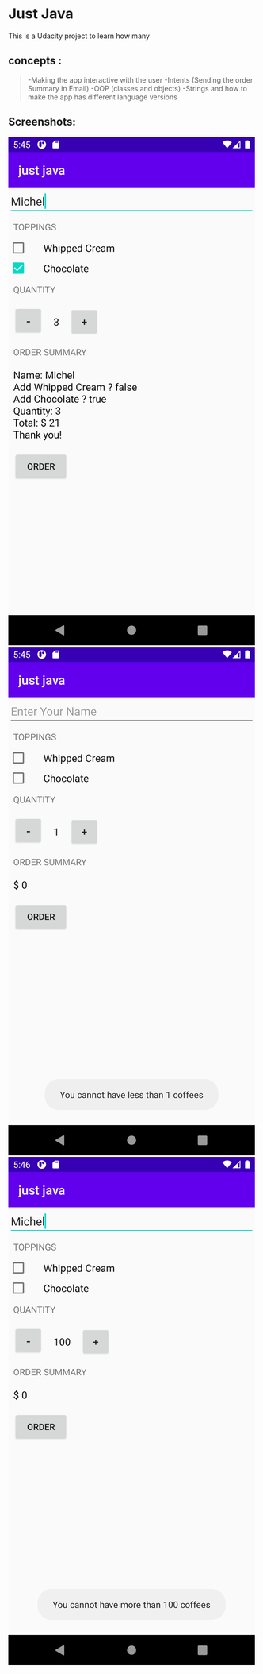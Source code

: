 Just Java
===================================

This is a Udacity project to learn how many 

concepts :
----------
>-Making the app interactive with the user
-Intents (Sending the order Summary in Email)
-OOP (classes and objects)
-Strings and how to make the app has different language versions

Screenshots:
------------
![alt text]( ./screenshots/Screenshot_1622130337.png "Screenshot")
![alt text]( ./screenshots/Screenshot_1622130356.png "Screenshot")
![alt text]( ./screenshots/Screenshot_1622130407.png "Screenshot")


 